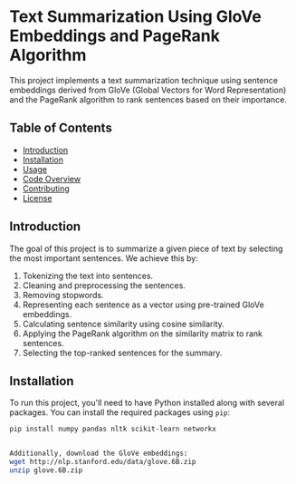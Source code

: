 # Text Summarization Using GloVe Embeddings and PageRank Algorithm

This project implements a text summarization technique using sentence embeddings derived from GloVe (Global Vectors for Word Representation) and the PageRank algorithm to rank sentences based on their importance.

## Table of Contents
- [Introduction](#introduction)
- [Installation](#installation)
- [Usage](#usage)
- [Code Overview](#code-overview)
- [Contributing](#contributing)
- [License](#license)

## Introduction
The goal of this project is to summarize a given piece of text by selecting the most important sentences. We achieve this by:
1. Tokenizing the text into sentences.
2. Cleaning and preprocessing the sentences.
3. Removing stopwords.
4. Representing each sentence as a vector using pre-trained GloVe embeddings.
5. Calculating sentence similarity using cosine similarity.
6. Applying the PageRank algorithm on the similarity matrix to rank sentences.
7. Selecting the top-ranked sentences for the summary.

## Installation
To run this project, you'll need to have Python installed along with several packages. You can install the required packages using `pip`:

```bash
pip install numpy pandas nltk scikit-learn networkx


Additionally, download the GloVe embeddings:
wget http://nlp.stanford.edu/data/glove.6B.zip
unzip glove.6B.zip
